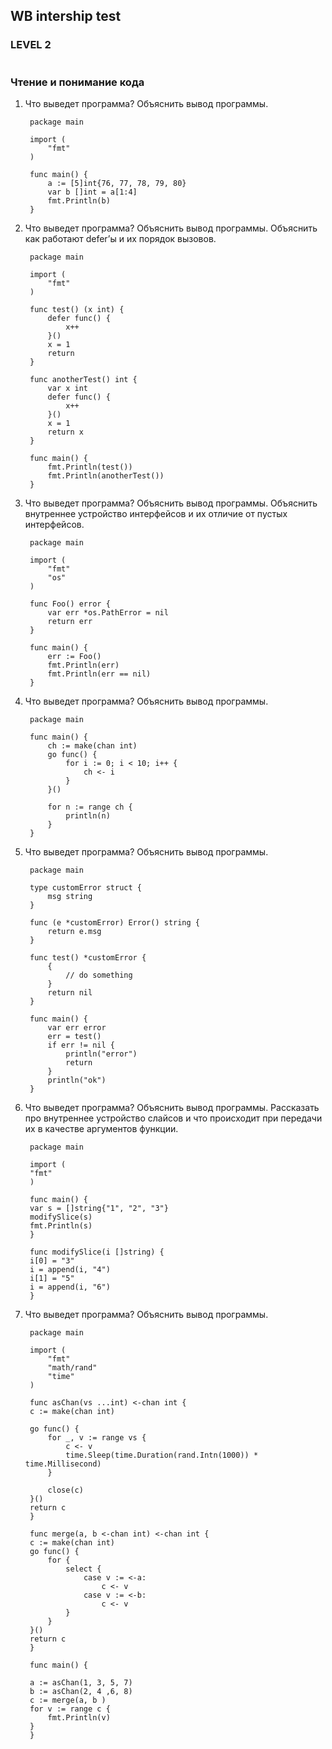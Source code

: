 ## WB intership test
### LEVEL 2
#
### Чтение и понимание кода

1. Что выведет программа? Объяснить вывод программы.
    >
        package main
        
        import (
            "fmt"
        )
        
        func main() {
            a := [5]int{76, 77, 78, 79, 80}
            var b []int = a[1:4]
            fmt.Println(b)
        }

2. Что выведет программа? Объяснить вывод программы. Объяснить как работают defer’ы и их порядок вызовов.
    >
        package main
        
        import (
            "fmt"
        )
        
        func test() (x int) {
            defer func() {
                x++
            }()
            x = 1
            return
        }
        
        func anotherTest() int {
            var x int
            defer func() {
                x++
            }()
            x = 1
            return x
        }
        
        func main() {
            fmt.Println(test())
            fmt.Println(anotherTest())
        }

3. Что выведет программа? Объяснить вывод программы. Объяснить внутреннее устройство интерфейсов и их отличие от пустых интерфейсов.
    >
        package main
        
        import (
            "fmt"
            "os"
        )
        
        func Foo() error {
            var err *os.PathError = nil
            return err
        }
        
        func main() {
            err := Foo()
            fmt.Println(err)
            fmt.Println(err == nil)
        }

4. Что выведет программа? Объяснить вывод программы.
    >
        package main
        
        func main() {
            ch := make(chan int)
            go func() {
                for i := 0; i < 10; i++ {
                    ch <- i
                }
            }()
        
            for n := range ch {
                println(n)
            }
        }

5. Что выведет программа? Объяснить вывод программы.
    >
        package main
        
        type customError struct {
            msg string
        }
        
        func (e *customError) Error() string {
            return e.msg
        }
        
        func test() *customError {
            {
                // do something
            }
            return nil
        }
        
        func main() {
            var err error
            err = test()
            if err != nil {
                println("error")
                return
            }
            println("ok")
        }

6. Что выведет программа? Объяснить вывод программы. Рассказать про внутреннее устройство слайсов и что происходит при передачи их в качестве аргументов функции.
    >
        package main
        
        import (
        "fmt"
        )
        
        func main() {
        var s = []string{"1", "2", "3"}
        modifySlice(s)
        fmt.Println(s)
        }
        
        func modifySlice(i []string) {
        i[0] = "3"
        i = append(i, "4")
        i[1] = "5"
        i = append(i, "6")
        }

7. Что выведет программа? Объяснить вывод программы.
    >
        package main
        
        import (
            "fmt"
            "math/rand"
            "time"
        )
        
        func asChan(vs ...int) <-chan int {
        c := make(chan int)
        
        go func() {
            for _, v := range vs {
                c <- v
                time.Sleep(time.Duration(rand.Intn(1000)) * time.Millisecond)
            }
        
            close(c)
        }()
        return c
        }
        
        func merge(a, b <-chan int) <-chan int {
        c := make(chan int)
        go func() {
            for {
                select {
                    case v := <-a:
                        c <- v
                    case v := <-b:
                        c <- v
                }
            }
        }()
        return c
        }
        
        func main() {
        
        a := asChan(1, 3, 5, 7)
        b := asChan(2, 4 ,6, 8)
        c := merge(a, b )
        for v := range c {
            fmt.Println(v)
        }
        }
